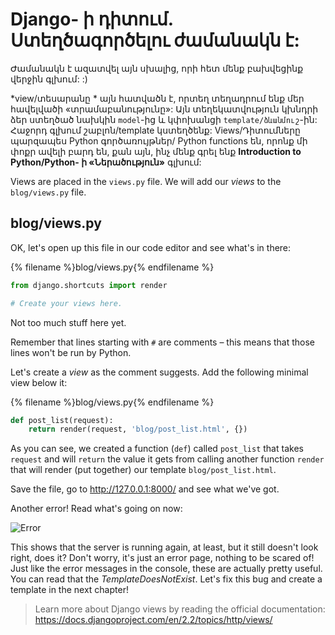 # Django- ի դիտում. Ստեղծագործելու ժամանակն է:

Ժամանակն է ազատվել այն սխալից, որի հետ մենք բախվեցինք վերջին գլխում: :)

*view/տեսարանը * այն հատվածն է, որտեղ տեղադրում ենք մեր հավելվածի «տրամաբանությունը»: Այն տեղեկատվություն կխնդրի ձեր ստեղծած նախկին `model`-ից և կփոխանցի `template/ձևանմուշ`-ին: Հաջորդ գլխում շաբլոն/template կստեղծենք: Views/Դիտումները պարզապես Python գործառույթներ/ Python functions են, որոնք մի փոքր ավելի բարդ են, քան այն, ինչ մենք գրել ենք **Introduction to Python/Python- ի «Ներածություն»** գլխում:

Views are placed in the `views.py` file. We will add our *views* to the `blog/views.py` file.

## blog/views.py

OK, let's open up this file in our code editor and see what's in there:

{% filename %}blog/views.py{% endfilename %}

```python
from django.shortcuts import render

# Create your views here.
```

Not too much stuff here yet.

Remember that lines starting with `#` are comments – this means that those lines won't be run by Python.

Let's create a *view* as the comment suggests. Add the following minimal view below it:

{% filename %}blog/views.py{% endfilename %}

```python
def post_list(request):
    return render(request, 'blog/post_list.html', {})
```

As you can see, we created a function (`def`) called `post_list` that takes `request` and will `return` the value it gets from calling another function `render` that will render (put together) our template `blog/post_list.html`.

Save the file, go to http://127.0.0.1:8000/ and see what we've got.

Another error! Read what's going on now:

![Error](images/error.png)

This shows that the server is running again, at least, but it still doesn't look right, does it? Don't worry, it's just an error page, nothing to be scared of! Just like the error messages in the console, these are actually pretty useful. You can read that the *TemplateDoesNotExist*. Let's fix this bug and create a template in the next chapter!

> Learn more about Django views by reading the official documentation: https://docs.djangoproject.com/en/2.2/topics/http/views/